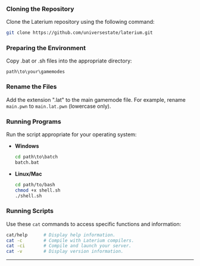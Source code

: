 ### Cloning the Repository
Clone the Laterium repository using the following command:
```bash
git clone https://github.com/universestate/laterium.git
```

### Preparing the Environment
Copy .bat or .sh files into the appropriate directory:
```
path\to\your\gamemodes
```

### Rename the Files
Add the extension ".lat" to the main gamemode file. For example, rename `main.pwn` to `main.lat.pwn` (lowercase only).

### Running Programs
Run the script appropriate for your operating system:

- **Windows**
  ```bat
  cd path\to\batch
  batch.bat
  ```

- **Linux/Mac**
  ```sh
  cd path/to/bash
  chmod +x shell.sh
  ./shell.sh
  ```

### Running Scripts
Use these `cat` commands to access specific functions and information:
```bash
cat/help      # Display help information.
cat -c        # Compile with Laterium compilers.
cat -ci       # Compile and launch your server.
cat -v        # Display version information.
```

---
